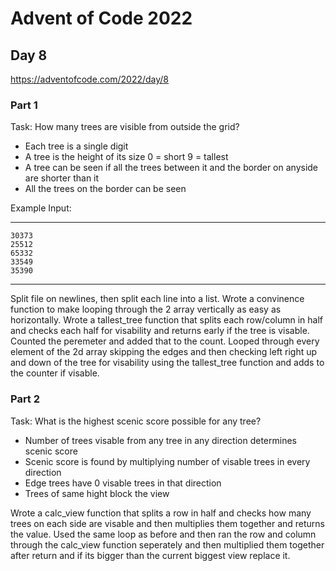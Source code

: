 # Advent of Code 2022
## Day 8
https://adventofcode.com/2022/day/8


### Part 1
Task: How many trees are visible from outside the grid?

- Each tree is a single digit  
- A tree is the height of its size 0 = short 9 = tallest
- A tree can be seen if all the trees between it and the border on anyside are shorter than it  
- All the trees on the border can be seen  

Example Input:

---
```
30373
25512
65332
33549
35390
```
---


Split file on newlines, then split each line into a list. Wrote a convinence function to make looping through the 2 array vertically as easy as horizontally. Wrote a tallest_tree function that splits each row/column in half and checks each half for visability and returns early if the tree is visable. Counted the peremeter and added that to the count. Looped through every element of the 2d array skipping the edges and then checking left right up and down of the tree for visability using the tallest_tree function and adds to the counter if visable.


### Part 2
Task: What is the highest scenic score possible for any tree?

- Number of trees visable from any tree in any direction determines scenic score  
- Scenic score is found by multiplying number of visable trees in every direction
- Edge trees have 0 visable trees in that direction  
- Trees of same hight block the view  

Wrote a calc_view function that splits a row in half and checks how many trees on each side are visable and then multiplies them together and returns the value. Used the same loop as before and then ran the row and column through the calc_view function seperately and then multiplied them together after return and if its bigger than the current biggest view replace it.

